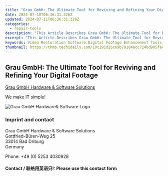 ```yaml
---
title: "Grau GmbH: The Ultimate Tool for Reviving and Refining Your Digital Footage"
date: 2024-07-10T06:36:31.326Z
updated: 2024-07-11T06:36:31.326Z
categories:
  - repair-tools
description: "This Article Describes Grau GmbH: The Ultimate Tool for Reviving and Refining Your Digital Footage"
excerpt: "This Article Describes Grau GmbH: The Ultimate Tool for Reviving and Refining Your Digital Footage"
keywords: Video Restoration Software,Digital Footage Enhancement Tools,Grau GmbH Reviews,Best Video Restoration Software 2023,How to Revive Old Videos,Professional Video Editing Software,Non-Destructive Video Editing Tools
thumbnail: https://thmb.techidaily.com/10c291d26c69b79184acc714bd905fecf227774d1628ff4b17b2024d943bf02d.jpg
---
```


## Grau GmbH: The Ultimate Tool for Reviving and Refining Your Digital Footage

[Grau GmbH Hardware & Software Solutions](https://main.grauonline.de/)

We make IT simple!

![Grau GmbH Hardware& Software Logo](https://main.grauonline.de/wp-content/uploads/2021/05/output-onlinepngtools.png)

### Imprint and contact

 Grau GmbH Hardware & Software Solutions  
 Gottfried-Büren-Weg 25  
 33014 Bad Driburg  
 Germany

Phone: +49 (0) 5253 4030928

#### Contact / 联络用英语只!: Please use this contact form

<ins class="adsbygoogle"
     style="display:block"
     data-ad-format="autorelaxed"
     data-ad-client="ca-pub-7571918770474297"
     data-ad-slot="1223367746"></ins>



<ins class="adsbygoogle"
     style="display:block"
     data-ad-client="ca-pub-7571918770474297"
     data-ad-slot="8358498916"
     data-ad-format="auto"
     data-full-width-responsive="true"></ins>


